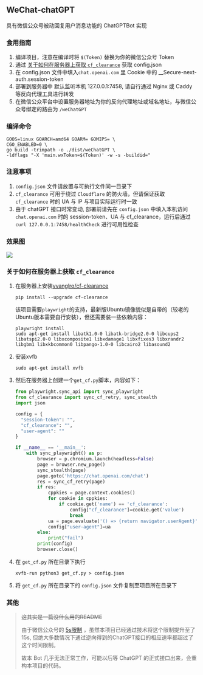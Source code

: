 ## WeChat-chatGPT

具有微信公众号被动回复用户消息功能的 ChatGPTBot 实现

### 食用指南

1. 编译项目，注意在编译时将 `$(Token)` 替换为你的微信公众号 Token
2. 通过 [关于如何在服务器上获取 `cf_clearance`](#关于如何在服务器上获取-cfclearance) 获取 config.json
3. 在 config.json 文件中填入`chat.openai.com` 里 Cookie 中的 __Secure-next-auth.session-token
4. 部署到服务器中 默认监听本机 127.0.0.1:7458, 请自行通过 Nginx 或 Caddy 等反向代理工具进行转发
5. 在微信公众平台中设置服务器地址为你的反向代理地址或域名地址，与微信公众号绑定的路由为 `/weChatGPT`

### 编译命令

```shell
GOOS=linux GOARCH=amd64 GOARM= GOMIPS= \
CGO_ENABLED=0 \                                                   
go build -trimpath -o ./dist/weChatGPT \                          
-ldflags "-X 'main.wxToken=$(Token)' -w -s -buildid="
```

### 注意事项

1. `config.json` 文件请放置与可执行文件同一目录下
2. `cf_clearance` 可用于绕过 `Cloudflare` 的防火墙，但请保证获取 `cf_clearance` 时的 UA 与 IP 与项目实际运行时一致
3. 由于 chatGPT 接口时常变动, 部署前请先在 `config.json` 中填入本机访问 `chat.openai.com` 时的 session-token、UA 与 cf_clearance，运行后通过 `curl 127.0.0.1:7458/healthCheck` 进行可用性检查

### 效果图

![](https://github.com/gtoxlili/wechat-chatGPT/blob/master/img/screenshot.jpg?raw=true)

### 关于如何在服务器上获取 `cf_clearance`

1. 在服务器上安装[vvanglro/cf-clearance](https://github.com/vvanglro/cf-clearance)
   ```shell
   pip install --upgrade cf-clearance
   ```
   该项目需要`playwright`的支持，最新版Ubuntu镜像貌似是自带的（较老的Ubuntu版本需要自行安装），但还需要装一些依赖内容：
   ```shell
   playwright install
   sudo apt-get install libatk1.0-0 libatk-bridge2.0-0 libcups2 libatspi2.0-0 libxcomposite1 libxdamage1 libxfixes3 libxrandr2 libgbm1 libxkbcommon0 libpango-1.0-0 libcairo2 libasound2
   ```

2. 安装xvfb
   ```shell
   sudo apt-get install xvfb
   ```

3. 然后在服务器上创建一个`get_cf.py`脚本，内容如下：
   ```python
   from playwright.sync_api import sync_playwright
   from cf_clearance import sync_cf_retry, sync_stealth
   import json
   
   config = {
     "session-token": "",
     "cf_clearance": "",
     "user-agent": ""
   }
   
   if __name__ == '__main__':
       with sync_playwright() as p:
           browser = p.chromium.launch(headless=False)
           page = browser.new_page()
           sync_stealth(page)
           page.goto('https://chat.openai.com/chat')
           res = sync_cf_retry(page)
           if res:
               cppkies = page.context.cookies()
               for cookie in cppkies:
                   if cookie.get('name') == 'cf_clearance':
                       config["cf_clearance"]=cookie.get('value')
                       break
               ua = page.evaluate('() => {return navigator.userAgent}')
               config["user-agent"]=ua
           else:
               print("fail")
           print(config)
           browser.close()
   ```

4. 在 `get_cf.py` 所在目录下执行
   ```shell
   xvfb-run python3 get_cf.py > config.json
   ```

5. 将 `get_cf.py` 所在目录下的 `config.json` 文件复制至项目所在目录下

### 其他

> ~~这其实是一篇没什么用的README~~
>
>
> 由于微信公众号的 [5s限制](https://developers.weixin.qq.com/doc/offiaccount/Message_Management/Passive_user_reply_message.html)
，虽然本项目已经通过技术将这个限制提升至了 15s,
> 但绝大多数情况下通过逆向得到的ChatGPT接口的相应速率都超过了这个时间限制。
>
> 故本 Bot 几乎无法正常工作，可能以后等 ChatGPT 的正式接口出来，会重构本项目的代码。
